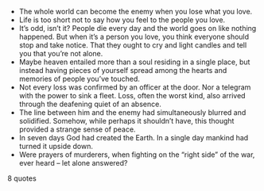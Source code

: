  - The whole world can become the enemy when you lose what you love.
 - Life is too short not to say how you feel to the people you love.
 - It’s odd, isn’t it? People die every day and the world goes on like nothing happened. But when it’s a person you love, you think everyone should stop and take notice. That they ought to cry and light candles and tell you that you’re not alone.
 - Maybe heaven entailed more than a soul residing in a single place, but instead having pieces of yourself spread among the hearts and memories of people you’ve touched.
 - Not every loss was confirmed by an officer at the door. Nor a telegram with the power to sink a fleet. Loss, often the worst kind, also arrived through the deafening quiet of an absence.
 - The line between him and the enemy had simultaneously blurred and solidified. Somehow, while perhaps it shouldn’t have, this thought provided a strange sense of peace.
 - In seven days God had created the Earth. In a single day mankind had turned it upside down.
 - Were prayers of murderers, when fighting on the “right side” of the war, ever heard – let alone answered?

8 quotes